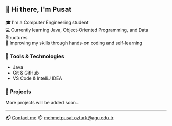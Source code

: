 ## 👋 Hi there, I'm Pusat

🎓 I'm a Computer Engineering student  
💻 Currently learning Java, Object-Oriented Programming, and Data Structures  
🚀 Improving my skills through hands-on coding and self-learning

### 🧰 Tools & Technologies
- Java
- Git & GitHub
- VS Code & IntelliJ IDEA

### 📂 Projects
More projects will be added soon...

---

📬 [Contact me](mailto:mehmetpusat.ozturk@agu.edu.tr)
📫 mehmetpusat.ozturk@agu.edu.tr



<!--
**pusatozturk/pusatozturk** is a ✨ _special_ ✨ repository because its `README.md` (this file) appears on your GitHub profile.

Here are some ideas to get you started:

- 🔭 I’m currently working on ...
- 🌱 I’m currently learning ...
- 👯 I’m looking to collaborate on ...
- 🤔 I’m looking for help with ...
- 💬 Ask me about ...
- 📫 How to reach me: ...
- 😄 Pronouns: ...
- ⚡ Fun fact: ...
-->
